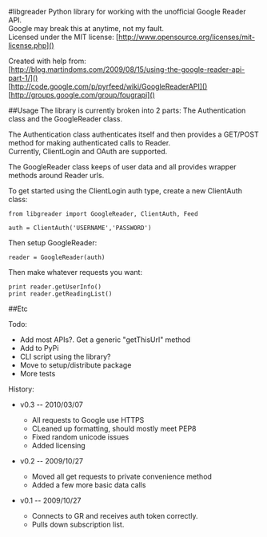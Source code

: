#libgreader
Python library for working with the unofficial Google Reader API.  
Google may break this at anytime, not my fault.  
Licensed under the MIT license: [http://www.opensource.org/licenses/mit-license.php]()  

Created with help from:  
[http://blog.martindoms.com/2009/08/15/using-the-google-reader-api-part-1/]()  
[http://code.google.com/p/pyrfeed/wiki/GoogleReaderAPI]()  
[http://groups.google.com/group/fougrapi]()

##Usage
The library is currently broken into 2 parts: The Authentication class and the GoogleReader class. 

The Authentication class authenticates itself and then provides a GET/POST method for making authenticated calls to Reader.  
Currently, ClientLogin and OAuth are supported.

The GoogleReader class keeps of user data and all provides wrapper methods around Reader urls.

To get started using the ClientLogin auth type, create a new ClientAuth class:

	from libgreader import GoogleReader, ClientAuth, Feed

	auth = ClientAuth('USERNAME','PASSWORD')
	
Then setup GoogleReader:
	
	reader = GoogleReader(auth)
	
Then make whatever requests you want:

	print reader.getUserInfo()
	print reader.getReadingList()

##Etc

Todo:

* Add most APIs?. Get a generic "getThisUrl" method
* Add to PyPi
* CLI script using the library?
* Move to setup/distribute package 
* More tests

History:

* v0.3 -- 2010/03/07
    * All requests to Google use HTTPS
    * CLeaned up formatting, should mostly meet PEP8
    * Fixed random unicode issues
    * Added licensing

* v0.2 -- 2009/10/27
	* Moved all get requests to private convenience method
	* Added a few more basic data calls

* v0.1 -- 2009/10/27
	* Connects to GR and receives auth token correctly.
	* Pulls down subscription list.
